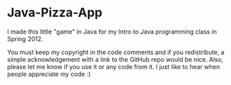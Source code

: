 Java-Pizza-App
==============

I made this little "game" in Java for my Intro to Java programming class in Spring 2012.

You must keep my copyright in the code comments and if you redistribute, a simple acknowledgement with a link to the GitHub repo would be nice.  Also, please let me know if you use it or any code from it.  I just like to hear when people appreciate my code :)